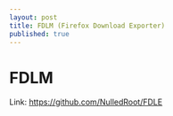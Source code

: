 ```yaml
---
layout: post
title: FDLM (Firefox Download Exporter)
published: true
---
```

# FDLM


Link: https://github.com/NulledRoot/FDLE
